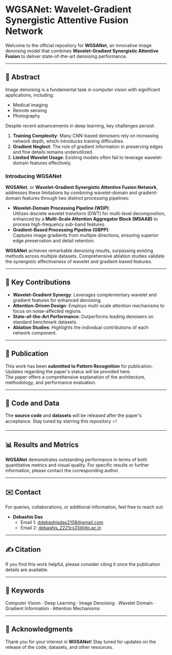 # WGSANet: Wavelet-Gradient Synergistic Attentive Fusion Network

Welcome to the official repository for **WGSANet**, an innovative image denoising model that combines **Wavelet-Gradient Synergistic Attentive Fusion** to deliver state-of-the-art denoising performance.

---

## 🌟 Abstract

Image denoising is a fundamental task in computer vision with significant applications, including:

- Medical imaging
- Remote sensing
- Photography

Despite recent advancements in deep learning, key challenges persist:

1. **Training Complexity**: Many CNN-based denoisers rely on increasing network depth, which introduces training difficulties.  
2. **Gradient Neglect**: The role of gradient information in preserving edges and fine details remains underutilized.  
3. **Limited Wavelet Usage**: Existing models often fail to leverage wavelet-domain features effectively.

### Introducing **WGSANet**
**WGSANet**, or **Wavelet-Gradient Synergistic Attentive Fusion Network**, addresses these limitations by combining wavelet-domain and gradient-domain features through two distinct processing pipelines:

- **Wavelet-Domain Processing Pipeline (WDP)**:  
  Utilizes discrete wavelet transform (DWT) for multi-level decomposition, enhanced by a **Multi-Scale Attention Aggregator Block (MSAAB)** to process high-frequency sub-band features.  
- **Gradient-Based Processing Pipeline (GBPP)**:  
  Captures image gradients from multiple directions, ensuring superior edge preservation and detail retention.

**WGSANet** achieves remarkable denoising results, surpassing existing methods across multiple datasets. Comprehensive ablation studies validate the synergistic effectiveness of wavelet and gradient-based features.

---

## 🔬 Key Contributions

- **Wavelet-Gradient Synergy**: Leverages complementary wavelet and gradient features for enhanced denoising.  
- **Attention-Driven Design**: Employs multi-scale attention mechanisms to focus on noise-affected regions.  
- **State-of-the-Art Performance**: Outperforms leading denoisers on standard benchmark datasets.  
- **Ablation Studies**: Highlights the individual contributions of each network component.  

---

## 📰 Publication

This work has been **submitted to Pattern Recognition** for publication. Updates regarding the paper's status will be provided here.  
The paper offers a comprehensive explanation of the architecture, methodology, and performance evaluation.

---

## 📂 Code and Data

The **source code** and **datasets** will be released after the paper's acceptance. Stay tuned by starring this repository ⭐!  

---

## 📊 Results and Metrics

**WGSANet** demonstrates outstanding performance in terms of both quantitative metrics and visual quality. For specific results or further information, please contact the corresponding author.

---

## ✉️ Contact

For queries, collaborations, or additional information, feel free to reach out:

- **Debashis Das**  
  - Email 1: [ddebashisdas2108@gmail.com](mailto:ddebashisdas2108@gmail.com)  
  - Email 2: [debashis_2221cs31@iitp.ac.in](mailto:debashis_2221cs31@iitp.ac.in)  

---

## ✍️ Citation

If you find this work helpful, please consider citing it once the publication details are available.

---

## 🔑 Keywords

Computer Vision · Deep Learning · Image Denoising · Wavelet Domain · Gradient Information · Attention Mechanisms  

---

## 🤝 Acknowledgments

Thank you for your interest in **WGSANet**! Stay tuned for updates on the release of the code, datasets, and other resources.
